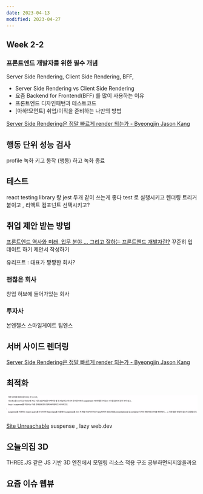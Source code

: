 ```yaml
---
date: 2023-04-13
modified: 2023-04-27
---
```


## Week 2-2

### 프론트엔드 개발자를 위한 필수 개념

Server Side Rendering, Client Side Rendering, BFF,

- Server Side Rendering vs Client Side Rendering
- 요즘 Backend for Frontend(BFF) 를 많이 사용하는 이유
- 프론트엔드 디자인패턴과 테스트코드
- [아하!모먼트] 취업/이직을 준비하는 나만의 방법

[Server Side Rendering은 정말 빠르게 render 되는가 - Byeongjin Jason Kang](https://jasonkang14.github.io/nextjs/is-server-side-rendering-really-faster)

## 행동 단위 성능 검사

profile 녹화 키고 동작 (행동) 하고 녹화 종료

## 테스트

react testing library 랑 jest 두개 같이 쓰는게 좋다
test 로 실행시키고
렌더링 트리거 붙이고 , 리액트 컴포넌트 선택시키고?

## 취업 제안 받는 방법

[프론트엔드 역사와 미래, 업무 분야 ... 그리고 잘하는 프론트엔드 개발자란?](https://velog.io/@teo/frontend)
꾸준히 업데이트 하기
제안서 작성하기

유리프트 : 대표가 짱짱한 회사?

### 괜찮은 회사

창업 허브에 들어가있는 회사

### 투자사

본엔젤스
스마일게이트
팁엔스

## 서버 사이드 렌더링

[Server Side Rendering은 정말 빠르게 render 되는가 - Byeongjin Jason Kang](https://jasonkang14.github.io/nextjs/is-server-side-rendering-really-faster)

## 최적화

![](file/Week%202-2.png)

[Site Unreachable](https://web.dev/code-splitting-suspense/)
suspense , lazy
web.dev

## 오늘의집 3D

THREE.JS 같은 JS 기반 3D 엔진에서 모델링 리소스 적용 구조 공부하면되지않을까요

## 요즘 이슈 웹뷰
